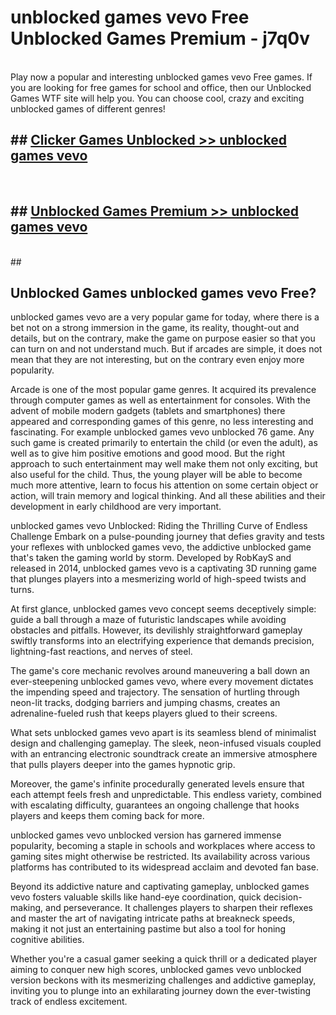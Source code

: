 # unblocked games vevo Free Unblocked Games Premium - j7q0v <br>
<br>
Play now a popular and interesting unblocked games vevo Free games. If you are looking for free games for school and office, then our Unblocked Games WTF site will help you. You can choose cool, crazy and exciting unblocked games of different genres!


## ##  [Clicker Games Unblocked >> unblocked games vevo](http://freeplayer.one?title=unblocked_games_vevo&ref=M1)
  <br>

##  ## [Unblocked Games Premium >> unblocked games vevo](http://freeplayer.one?title=unblocked_games_vevo&ref=M1)
  <br>
  ##



## Unblocked Games unblocked games vevo Free?

unblocked games vevo are a very popular game for today, where there is a bet not on a strong immersion in the game, its reality, thought-out and details, but on the contrary, make the game on purpose easier so that you can turn on and not understand much. But if arcades are simple, it does not mean that they are not interesting, but on the contrary even enjoy more popularity.

Arcade is one of the most popular game genres. It acquired its prevalence through computer games as well as entertainment for consoles. With the advent of mobile modern gadgets (tablets and smartphones) there appeared and corresponding games of this genre, no less interesting and fascinating. For example unblocked games vevo unblocked 76 game. Any such game is created primarily to entertain the child (or even the adult), as well as to give him positive emotions and good mood. But the right approach to such entertainment may well make them not only exciting, but also useful for the child. Thus, the young player will be able to become much more attentive, learn to focus his attention on some certain object or action, will train memory and logical thinking. And all these abilities and their development in early childhood are very important.

unblocked games vevo Unblocked: Riding the Thrilling Curve of Endless Challenge
Embark on a pulse-pounding journey that defies gravity and tests your reflexes with unblocked games vevo, the addictive unblocked game that's taken the gaming world by storm. Developed by RobKayS and released in 2014, unblocked games vevo is a captivating 3D running game that plunges players into a mesmerizing world of high-speed twists and turns.

At first glance, unblocked games vevo concept seems deceptively simple: guide a ball through a maze of futuristic landscapes while avoiding obstacles and pitfalls. However, its devilishly straightforward gameplay swiftly transforms into an electrifying experience that demands precision, lightning-fast reactions, and nerves of steel.

The game's core mechanic revolves around maneuvering a ball down an ever-steepening unblocked games vevo, where every movement dictates the impending speed and trajectory. The sensation of hurtling through neon-lit tracks, dodging barriers and jumping chasms, creates an adrenaline-fueled rush that keeps players glued to their screens.

What sets unblocked games vevo apart is its seamless blend of minimalist design and challenging gameplay. The sleek, neon-infused visuals coupled with an entrancing electronic soundtrack create an immersive atmosphere that pulls players deeper into the games hypnotic grip.

Moreover, the game's infinite procedurally generated levels ensure that each attempt feels fresh and unpredictable. This endless variety, combined with escalating difficulty, guarantees an ongoing challenge that hooks players and keeps them coming back for more.

unblocked games vevo unblocked version has garnered immense popularity, becoming a staple in schools and workplaces where access to gaming sites might otherwise be restricted. Its availability across various platforms has contributed to its widespread acclaim and devoted fan base.

Beyond its addictive nature and captivating gameplay, unblocked games vevo fosters valuable skills like hand-eye coordination, quick decision-making, and perseverance. It challenges players to sharpen their reflexes and master the art of navigating intricate paths at breakneck speeds, making it not just an entertaining pastime but also a tool for honing cognitive abilities.

Whether you're a casual gamer seeking a quick thrill or a dedicated player aiming to conquer new high scores, unblocked games vevo unblocked version beckons with its mesmerizing challenges and addictive gameplay, inviting you to plunge into an exhilarating journey down the ever-twisting track of endless excitement.